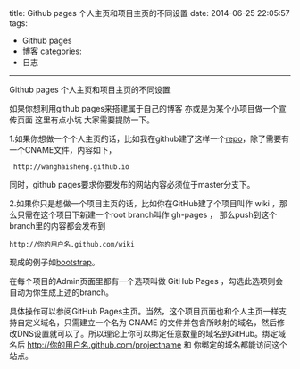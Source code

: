 title: Github pages 个人主页和项目主页的不同设置
date: 2014-06-25 22:05:57
tags:
- Github pages
- 博客
categories:
- 日志

---
		

Github pages 个人主页和项目主页的不同设置

如果你想利用github pages来搭建属于自己的博客 亦或是为某个小项目做一个宣传页面  这里有点小坑 大家需要提防一下。  


1.如果你想做一个个人主页的话，比如我在github建了这样一个[repo](https://github.com/wanghaisheng/wanghaisheng.github.io)，除了需要有一个CNAME文件，内容如下，   

```
 http://wanghaisheng.github.io   
```   
同时，github pages要求你要发布的网站内容必须位于master分支下。  

2.如果你只是想做一个项目主页的话，比如你在GitHub建了个项目叫作 wiki ，那么只需在这个项目下新建一个root branch叫作 gh-pages ，
那么push到这个branch里的内容都会发布到  
```
http://你的用户名.github.com/wiki  
```  
现成的例子如[bootstrap](http://twitter.github.com/bootstrap/)。

在每个项目的Admin页面里都有一个选项叫做 GitHub Pages ，勾选此选项则会自动为你生成上述的branch。  


具体操作可以参阅GitHub Pages主页。当然，这个项目页面也和个人主页一样支持自定义域名，只需建立一个名为 CNAME 的文件并包含所映射的域名，然后修改DNS设置就可以了。所以理论上你可以绑定任意数量的域名到GitHub。绑定域名后 http://你的用户名.github.com/projectname 和 你绑定的域名都能访问这个站点。